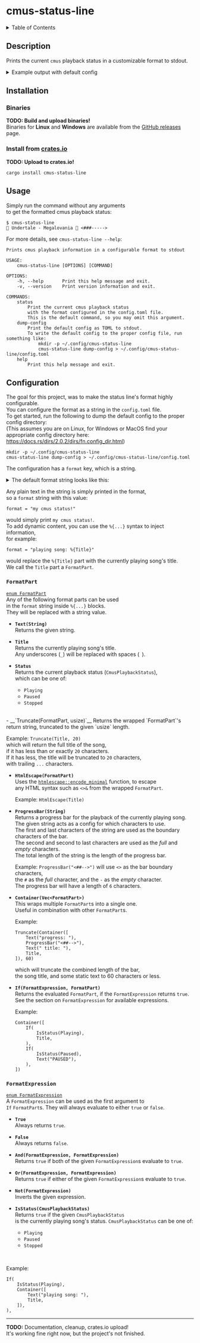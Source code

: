 # cmus-status-line
<details>
<summary>
    Table of Contents
</summary>

- [Description](#description)
- [Installation](#installation)
  - [Binaries](#binaries)
  - [Install from crates.io](#install-from-cratesio)
- [Usage](#usage)
- [Configuration](#configuration)
  - [`FormatPart`](#formatpart)
  - [`FormatExpression`](#formatexpression)

---
</details>

## Description
Prints the current `cmus` playback status in a customizable format to stdout.

<details>
<summary>
    Example output with default config
</summary>

```
$ cmus-status-line # When PLAYING
 Undertale - Megalovania  <###----->

$ cmus-status-line # When PAUSED
 Underta... <#-->
```
</details>

## Installation
### Binaries
__TODO: Build and upload binaries!__  
Binaries for __Linux__ and __Windows__ are available
from the [GitHub releases][releases] page.

### Install from [crates.io]
__TODO: Upload to crates.io!__  
```
cargo install cmus-status-line
```

## Usage
Simply run the command without any arguments  
to get the formatted cmus playback status:
```
$ cmus-status-line
 Undertale - Megalovania  <###----->
```

For more details, see `cmus-status-line --help`:
```
Prints cmus playback information in a configurable format to stdout

USAGE:
    cmus-status-line [OPTIONS] [COMMAND]

OPTIONS:
    -h, --help       Print this help message and exit.
    -v, --version    Print version information and exit.

COMMANDS:
    status
        Print the current cmus playback status
        with the format configured in the config.toml file.
        This is the default command, so you may omit this argument.
    dump-config
        Print the default config as TOML to stdout.
        To write the default config to the proper config file, run something like:
            mkdir -p ~/.config/cmus-status-line
            cmus-status-line dump-config > ~/.config/cmus-status-line/config.toml
    help
        Print this help message and exit.
```

## Configuration
The goal for this project, was to make the status line's format highly configurable.  
You can configure the format as a string in the `config.toml` file.  
To get started, run the following to dump the default config to the proper config directory:  
(This assumes you are on Linux, for Windows or MacOS find your appropriate config directory here:  
https://docs.rs/dirs/2.0.2/dirs/fn.config_dir.html)
```
mkdir -p ~/.config/cmus-status-line
cmus-status-line dump-config > ~/.config/cmus-status-line/config.toml
```

The configuration has a `format` key, which is a string.  
<details>
<summary>
    The default format string looks like this:
</summary>

```
format = """
%{ If(
    Or(IsStatus(Playing), IsStatus(Paused)),
    Container([
        Container([
            If(IsStatus(Playing),
                Text(" ")),
            If(IsStatus(Paused),
                Text(" ")),
            If(IsStatus(Stopped),
                Text(" ")),
        ]),

        If(
            IsStatus(Playing),
            Container([
                Truncate(Title, 60),
                Text("  "),
                ProgressBar("<####---->"),
            ]),
        ),

        If(
            IsStatus(Paused),
            Container([
                Truncate(Title, 10),
                Text(" "),
                ProgressBar("<##->"),
            ]),
        ),
    ]),
)}
"""
```
</details>

Any plain text in the string is simply printed in the format,  
so a `format` string with this value:
```
format = "my cmus status!"
```
would simply print `my cmus status!`.  
To add dynamic content, you can use the `%{...}` syntax to inject information,  
for example:
```
format = "playing song: %{Title}"
```
would replace the `%{Title}` part with the currently playing song's title.  
We call the `Title` part a `FormatPart`.

### `FormatPart`
[`enum FormatPart`](https://github.com/Noah2610/cmus-status-line/blob/master/src/cmus_status/output/format/format_part.rs#L8)  
Any of the following format parts can be used  
in the `format` string inside `%{...}` blocks.  
They will be replaced with a string value.

- __`Text(String)`__  
  Returns the given string.

- __`Title`__  
  Returns the currently playing song's title.  
  Any underscores (`_`) will be replaced with spaces (` `).

- __`Status`__  
  Returns the current playback status (`CmusPlaybackStatus`),  
  which can be one of:
    - `Playing`
    - `Paused`
    - `Stopped`  
<br />
- __`Truncate(FormatPart, usize)`__  
  Returns the wrapped `FormatPart`'s return string,  
  truncated to the given `usize` length.  

  Example: `Truncate(Title, 20)`  
  which will return the full title of the song,  
  if it has less than or exactly `20` characters.  
  If it has less, the title will be truncated to `20` characters,  
  with trailing `...` characters.

- __`HtmlEscape(FormatPart)`__  
  Uses the [`htmlescape::encode_minimal`][htmlescape_encode_minimal] function, to escape  
  any HTML syntax such as `<>&` from the wrapped `FormatPart`.  

  Example: `HtmlEscape(Title)`

- __`ProgressBar(String)`__  
  Returns a progress bar for the playback of the currently playing song.  
  The given string acts as a config for which characters to use.  
  The first and last characters of the string are used as the boundary characters of the bar.  
  The second and second to last characters are used as the _full_ and _empty_ characters.  
  The total length of the string is the length of the progress bar.  

  Example: `ProgressBar("<##-->")` will use `<>` as the bar boundary characters,  
  the `#` as the _full_ character, and the `-` as the _empty_ character.  
  The progress bar will have a length of `6` characters.

- __`Container(Vec<FormatPart>)`__  
  This wraps multiple `FormatPart`s into a single one.  
  Useful in combination with other `FormatPart`s.  

  Example:
  ```
  Truncate(Container([
      Text("progress: "),
      ProgressBar("<##-->"),
      Text(" title: "),
      Title,
  ]), 60)
  ```
  which will truncate the combined length of the bar,  
  the song title, and some static text to 60 characters or less.

- __`If(FormatExpression, FormatPart)`__  
  Returns the evaluated `FormatPart`, if the `FormatExpression` returns `true`.  
  See the section on `FormatExpression` for available expressions.  

  Example:
  ```
  Container([
      If(
          IsStatus(Playing),
          Title,
      ),
      If(
          IsStatus(Paused),
          Text("PAUSED"),
      ),
  ])
  ```

### `FormatExpression`
[`enum FormatExpression`](https://github.com/Noah2610/cmus-status-line/blob/master/src/cmus_status/output/format/format_expression.rs#L4)  
A `FormatExpression` can be used as the first argument to  
`If` `FormatPart`s. They will always evaluate to either `true` or `false`.

- __`True`__  
  Always returns `true`.

- __`False`__  
  Always returns `false`.

- __`And(FormatExpression, FormatExpression)`__  
  Returns `true` if both of the given `FormatExpression`s evaluate to `true`.

- __`Or(FormatExpression, FormatExpression)`__  
  Returns `true` if either of the given `FormatExpression`s evaluate to `true`.

- __`Not(FormatExpression)`__  
  Inverts the given expression.

- __`IsStatus(CmusPlaybackStatus)`__  
  Returns `true` if the given `CmusPlaybackStatus`  
  is the currently playing song's status.
  `CmusPlaybackStatus` can be one of:
    - `Playing`
    - `Paused`
    - `Stopped`  
<br />

  Example:
  ```
  If(
      IsStatus(Playing),
      Container([
          Text("playing song: "),
          Title,
      ]),
  ),
  ```

---

__TODO:__ Documentation, cleanup, crates.io upload!  
It's working fine right now, but the project's not finished.

[releases]:                  https://github.com/Noah2610/cmus-status-line/releases
[crates.io]:                 https://crates.io/crates/cmus-status-line
[htmlescape_encode_minimal]: https://docs.rs/htmlescape/0.3.1/htmlescape/fn.encode_minimal.html
